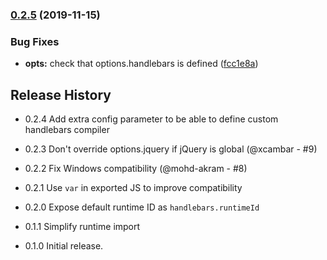 ### [0.2.5](https://github.com/mixmaxhq/rollup-plugin-handlebars-plus/compare/v0.2.4...v0.2.5) (2019-11-15)


### Bug Fixes

* **opts:** check that options.handlebars is defined ([fcc1e8a](https://github.com/mixmaxhq/rollup-plugin-handlebars-plus/commit/fcc1e8ac42b322abae5f9e1422a765a2cdfec72c))

## Release History

- 0.2.4 Add extra config parameter to be able to define custom handlebars compiler

- 0.2.3 Don't override options.jquery if jQuery is global (@xcambar - #9)

- 0.2.2 Fix Windows compatibility (@mohd-akram - #8)

- 0.2.1 Use `var` in exported JS to improve compatibility

- 0.2.0 Expose default runtime ID as `handlebars.runtimeId`

- 0.1.1 Simplify runtime import

- 0.1.0 Initial release.
